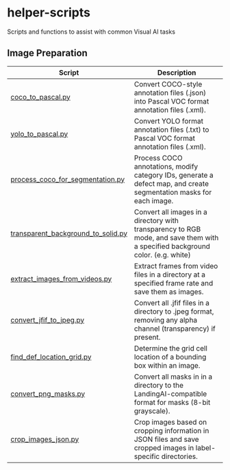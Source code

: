# helper-scripts
Scripts and functions to assist with common Visual AI tasks


## Image Preparation

| Script | Description |
|-----------------|-----------------|
| [coco_to_pascal.py](https://github.com/landing-ai/helper-scripts/blob/main/Image_preparation/coco_to_pascal.py)   |Convert COCO-style annotation files (.json) into Pascal VOC format annotation files (.xml).|
| [yolo_to_pascal.py](https://github.com/landing-ai/helper-scripts/blob/main/Image_preparation/yolo_to_pascal.py)    | Convert YOLO format annotation files (.txt) to Pascal VOC format annotation files (.xml).|
| [process_coco_for_segmentation.py](https://github.com/landing-ai/helper-scripts/blob/main/Image_preparation/process_coco_for_segmentation.py)    | Process COCO annotations, modify category IDs, generate a defect map, and create segmentation masks for each image. |
| [transparent_background_to_solid.py](https://github.com/landing-ai/helper-scripts/blob/main/Image_preparation/transparent_background_to_solid.py)    | Convert all images in a directory with transparency to RGB mode, and save them with a specified background color. (e.g. white)|
| [extract_images_from_videos.py](https://github.com/landing-ai/helper-scripts/blob/main/Image_preparation/extract_images_from_videos.py)    | Extract frames from video files in a directory at a specified frame rate and save them as images.|
|[convert_jfif_to_jpeg.py](https://github.com/landing-ai/helper-scripts/blob/main/Image_preparation/convert_jfif_to_jpeg.py)|Convert all .jfif files in a directory to .jpeg format, removing any alpha channel (transparency) if present.|
|[find_def_location_grid.py](https://github.com/landing-ai/helper-scripts/blob/main/Image_preparation/find_def_location_grid.py)|Determine the grid cell location of a bounding box within an image.|
|[convert_png_masks.py](https://github.com/landing-ai/helper-scripts/blob/main/Image_preparation/convert_png_masks.py)|Convert all masks in in a directory to the LandingAI-compatible format for masks (8-bit grayscale).|
|[crop_images_json.py](https://github.com/landing-ai/helper-scripts/blob/main/Image_preparation/crop_images_json.py)|Crop images based on cropping information in JSON files and save cropped images in label-specific directories.|